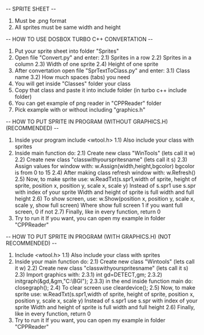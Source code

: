 -- SPRITE SHEET --
1) Must be .png format
2) All sprites must be same width and height

-- HOW TO USE DOSBOX TURBO C++ CONVERTATION --
1) Put your sprite sheet into folder "Sprites"
2) Open file "Convert.py" and enter:
 2.1) Sprites in a row
 2.2) Sprites in a column
 2.3) Width of one sprite
 2.4) Height of one sprite
3) After convertation open file "SprTextToClass.py" and enter:
 3.1) Class name
 3.2) How much spaces (tabs) you need
4) You will get inside "Classes" folder your class
5) Copy that class and paste it into include folder (in turbo c++ include folder)
6) You can get example of png reader in "CPPReader" folder
7) Pick example with or without including "graphics.h"

-- HOW TO PUT SPRITE IN PROGRAM (WITHOUT GRAPHICS.H) (RECOMMENDED) --
1) Inside your program include <wtool.h>
 1.1) Also include your class with sprites
2) Inside main function do:
 2.1) Create new class "WinTools" (lets call it w)
 2.2) Create new class "classwithyourspritesname" (lets call it s)
 2.3) Assign values for window with:
  w.Assign(width,height,bgcolor)
  bgcolor is from 0 to 15
 2.4) After making class refresh window with:
  w.Refresh()
 2.5) Now, to make sprite use:
  w.ReadTxt(s.spr1,width of sprite, height of sprite, position x, position y, scale x, scale y)
  Instead of s.spr1 use s.spr with index of your sprite
  Width and height of sprite is full width and full height
 2.6) To show screen, use:
  w.Show(position x, position y, scale x, scale y, show full screen)
  Where show full screen 1 if you want full screen, 0 if not
 2.7) Finally, like in every function, return 0
3) Try to run it
If you want, you can open my example in folder "CPPReader"

-- HOW TO PUT SPRITE IN PROGRAM (WITH GRAPHICS.H) (NOT RECOMMENDED) --
1) Include <wtool.h>
 1.1) Also include your class with sprites
2) Inside your main function do:
 2.1) Create new class "Wintools" (lets call it w)
 2.2) Create new class "classwithyourspritesname" (lets call it s)
 2.3) Import graphics with:
  2.3.1) int gd=DETECT,gm;
  2.3.2) initgraph(&gd,&gm,"C:\\BGI");
  2.3.3) in the end inside function main do: closegraph();
 2.4) To clear screen use cleardevice();
 2.5) Now, to make sprite use:
  w.ReadTxt(s.spr1,width of sprite, height of sprite, position x, position y, scale x, scale y)
  Instead of s.spr1 use s.spr with index of your sprite
  Width and height of sprite is full width and full height
 2.6) Finally, like in every function, return 0
3) Try to run it
If you want, you can open my example in folder "CPPReader"
